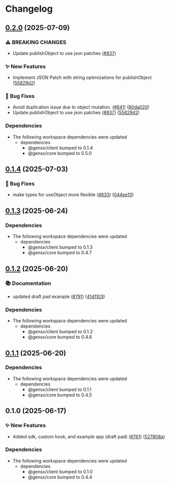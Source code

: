 # Changelog

## [0.2.0](https://github.com/gensx-inc/gensx/compare/gensx-react-v0.1.4...gensx-react-v0.2.0) (2025-07-09)


### ⚠ BREAKING CHANGES

* Update publishObject to use json patches ([#837](https://github.com/gensx-inc/gensx/issues/837))

### ✨ New Features

* Implement JSON Patch with string optimizations for publishObject ([55829d2](https://github.com/gensx-inc/gensx/commit/55829d2a49b50d11d9a5748b34cce6e8302c1763))


### 🐛 Bug Fixes

* Avoid duplication issue due to object mutation. ([#841](https://github.com/gensx-inc/gensx/issues/841)) ([80da020](https://github.com/gensx-inc/gensx/commit/80da020fdef5273d7c9a5acab3d7ee07ada5b1b4))
* Update publishObject to use json patches ([#837](https://github.com/gensx-inc/gensx/issues/837)) ([55829d2](https://github.com/gensx-inc/gensx/commit/55829d2a49b50d11d9a5748b34cce6e8302c1763))


### Dependencies

* The following workspace dependencies were updated
  * dependencies
    * @gensx/client bumped to 0.1.4
    * @gensx/core bumped to 0.5.0

## [0.1.4](https://github.com/gensx-inc/gensx/compare/gensx-react-v0.1.3...gensx-react-v0.1.4) (2025-07-03)


### 🐛 Bug Fixes

* make types for useObject more flexible ([#833](https://github.com/gensx-inc/gensx/issues/833)) ([044ee13](https://github.com/gensx-inc/gensx/commit/044ee13ead8e19783a85761aa62a85e5e1371164))

## [0.1.3](https://github.com/gensx-inc/gensx/compare/gensx-react-v0.1.2...gensx-react-v0.1.3) (2025-06-24)


### Dependencies

* The following workspace dependencies were updated
  * dependencies
    * @gensx/client bumped to 0.1.3
    * @gensx/core bumped to 0.4.7

## [0.1.2](https://github.com/gensx-inc/gensx/compare/gensx-react-v0.1.1...gensx-react-v0.1.2) (2025-06-20)


### 📚 Documentation

* updated draft pad example ([#791](https://github.com/gensx-inc/gensx/issues/791)) ([41d1103](https://github.com/gensx-inc/gensx/commit/41d1103a889e448be34c663e31d6e78570df3f56))


### Dependencies

* The following workspace dependencies were updated
  * dependencies
    * @gensx/client bumped to 0.1.2
    * @gensx/core bumped to 0.4.6

## [0.1.1](https://github.com/gensx-inc/gensx/compare/gensx-react-v0.1.0...gensx-react-v0.1.1) (2025-06-20)


### Dependencies

* The following workspace dependencies were updated
  * dependencies
    * @gensx/client bumped to 0.1.1
    * @gensx/core bumped to 0.4.5

## 0.1.0 (2025-06-17)


### ✨ New Features

* Added sdk, custom hook, and example app (draft pad) ([#761](https://github.com/gensx-inc/gensx/issues/761)) ([527808a](https://github.com/gensx-inc/gensx/commit/527808aebc9dc9e5fea37f021a15f81c8ad454d1))


### Dependencies

* The following workspace dependencies were updated
  * dependencies
    * @gensx/client bumped to 0.1.0
    * @gensx/core bumped to 0.4.4
